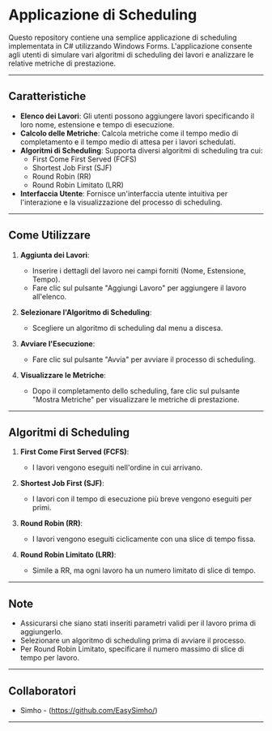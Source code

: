 # Applicazione di Scheduling

Questo repository contiene una semplice applicazione di scheduling implementata in C# utilizzando Windows Forms. L'applicazione consente agli utenti di simulare vari algoritmi di scheduling dei lavori e analizzare le relative metriche di prestazione.

---

## Caratteristiche

- **Elenco dei Lavori**: Gli utenti possono aggiungere lavori specificando il loro nome, estensione e tempo di esecuzione.
- **Calcolo delle Metriche**: Calcola metriche come il tempo medio di completamento e il tempo medio di attesa per i lavori schedulati.
- **Algoritmi di Scheduling**: Supporta diversi algoritmi di scheduling tra cui:
  - First Come First Served (FCFS)
  - Shortest Job First (SJF)
  - Round Robin (RR)
  - Round Robin Limitato (LRR)
- **Interfaccia Utente**: Fornisce un'interfaccia utente intuitiva per l'interazione e la visualizzazione del processo di scheduling.

---

## Come Utilizzare

1. **Aggiunta dei Lavori**:
   - Inserire i dettagli del lavoro nei campi forniti (Nome, Estensione, Tempo).
   - Fare clic sul pulsante "Aggiungi Lavoro" per aggiungere il lavoro all'elenco.

2. **Selezionare l'Algoritmo di Scheduling**:
   - Scegliere un algoritmo di scheduling dal menu a discesa.

3. **Avviare l'Esecuzione**:
   - Fare clic sul pulsante "Avvia" per avviare il processo di scheduling.

4. **Visualizzare le Metriche**:
   - Dopo il completamento dello scheduling, fare clic sul pulsante "Mostra Metriche" per visualizzare le metriche di prestazione.

---

## Algoritmi di Scheduling

1. **First Come First Served (FCFS)**:
   - I lavori vengono eseguiti nell'ordine in cui arrivano.

2. **Shortest Job First (SJF)**:
   - I lavori con il tempo di esecuzione più breve vengono eseguiti per primi.

3. **Round Robin (RR)**:
   - I lavori vengono eseguiti ciclicamente con una slice di tempo fissa.

4. **Round Robin Limitato (LRR)**:
   - Simile a RR, ma ogni lavoro ha un numero limitato di slice di tempo.

---

## Note

- Assicurarsi che siano stati inseriti parametri validi per il lavoro prima di aggiungerlo.
- Selezionare un algoritmo di scheduling prima di avviare il processo.
- Per Round Robin Limitato, specificare il numero massimo di slice di tempo per lavoro.

---

## Collaboratori

- Simho - (https://github.com/EasySimho/)

---
